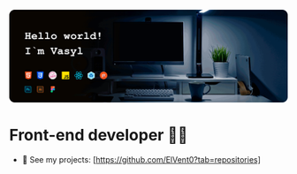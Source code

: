 ![ElVent0](https://github.com/ElVent0/ElVent0/blob/main/github-header.gif)

# Front-end developer 🐱‍💻

- 📁 See my projects: [https://github.com/ElVent0?tab=repositories]
<!-- - 👨‍💻 I’m currently learning TypeScript -->
